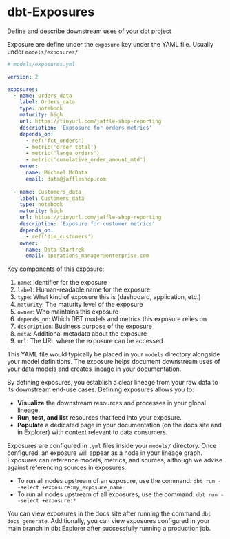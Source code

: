 # dbt-Exposures
Define and describe downstream uses of your dbt project

Exposure are define under the ```exposure``` key under the YAML file. Usually under 
```models/exposures/```

```yaml
# models/exposures.yml

version: 2

exposures:
  - name: Orders_data
    label: Orders_data
    type: notebook
    maturity: high
    url: https://tinyurl.com/jaffle-shop-reporting
    description: 'Expsosure for orders metrics'
    depends_on:
      - ref('fct_orders')
      - metric('order_total')
      - metric('large_orders')
      - metric('cumulative_order_amount_mtd')
    owner:
      name: Michael McData
      email: data@jaffleshop.com
  
  - name: Customers_data
    label: Customers_data
    type: notebook
    maturity: high
    url: https://tinyurl.com/jaffle-shop-reporting
    description: 'Exposure for customer metrics'
    depends_on:
      - ref('dim_customers')
    owner: 
      name: Data Startrek
      email: operations_manager@enterprise.com

```

Key components of this exposure:
1. `name`: Identifier for the exposure
2. `label`: Human-readable name for the exposure
3. `type`: What kind of exposure this is (dashboard, application, etc.)
4. `maturity`: The maturity level of the exposure
5. `owner`: Who maintains this exposure
6. `depends_on`: Which DBT models and metrics this exposure relies on
7. `description`: Business purpose of the exposure
8. `meta`: Additional metadata about the exposure
9. `url`: The URL where the exposure can be accessed

This YAML file would typically be placed in your `models` directory alongside your model definitions. The exposure helps document downstream uses of your data models and creates lineage in your documentation.

By defining exposures, you establish a clear lineage from your raw data to its downstream end-use cases. Defining exposures allows you to:

- **Visualize** the downstream resources and processes in your global lineage.
- **Run, test, and list** resources that feed into your exposure.
- **Populate** a dedicated page in your documentation (on the docs site and in Explorer) with context relevant to data consumers.

Exposures are configured in `.yml` files inside your `models/` directory. Once configured, an exposure will appear as a node in your lineage graph. Exposures can reference models, metrics, and sources, although we advise against referencing sources in exposures.

- To run all nodes upstream of an exposure, use the command: `dbt run --select +exposure:my_exposure_name`
- To run all nodes upstream of all exposures, use the command: `dbt run --select +exposure:*`

You can view exposures in the docs site after running the command `dbt docs generate`. Additionally, you can view exposures configured in your main branch in dbt Explorer after successfully running a production job.